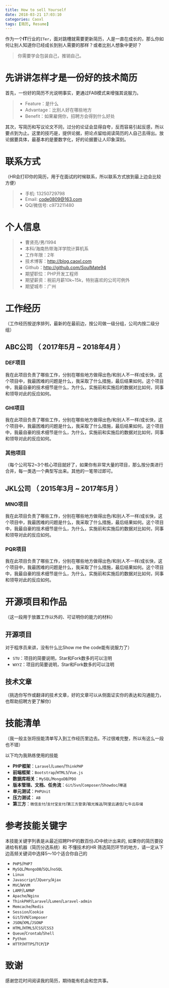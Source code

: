 ```yaml
---
title: How to sell Yourself
date: 2018-03-21 17:03:10
categories: Caoxl
tags: [简历, Resume]
---
```


作为一个**IT**行业的`ITer`，面对跳槽就需要更新简历，人是一直在成长的，那么你如何让别人知道你已经成长到别人需要的那样？或者比别人想象中更好？

> 你需要学会包装自己，推销自己。

<!--more-->

# 先讲讲怎样才是一份好的技术简历

首先，一份好的简历不光说明事实，更通过FAB模式来增强其说服力。

> - Feature：是什么
> - Advantage：比别人好在哪些地方
> - Benefit：如果雇佣你，招聘方会得到什么好处


其次，写简历和写议论文不同，过分的论证会显得自夸，反而容易引起反感，所以要点到为止。这里的技巧是，提供论据，把论点留给阅读简历的人自己去得出。放论据要具体，最基本的是要数字化，好的论据要让人印象深刻。

# 联系方式

（HR会打印你的简历，用于在面试的时候联系，所以联系方式放到最上边会比较方便）

> - 手机: 13250729798
> - Email: code0809@163.com
> - QQ/微信号: c973211480

# 个人信息

> - 曹贤亮/男/1994
> - 本科/海南热带海洋学院计算机系
> - 工作年限：2年
> - 技术博客：http://blog.caoxl.com 
> - Github：http://github.com/SoulMate94
> - 期望职位：PHP开发工程师
> - 期望薪资：税前月薪10k~15k，特别喜欢的公司可例外
> - 期望城市：广州

# 工作经历

（工作经历按逆序排列，最新的在最前边，按公司做一级分组，公司内按二级分组）

## ABC公司 （ 2017年5月 ~ 2018年4月 ）

### DEF项目

我在此项目负责了哪些工作，分别在哪些地方做得出色/和别人不一样/成长快，这个项目中，我最困难的问题是什么，我采取了什么措施，最后结果如何。这个项目中，我最自豪的技术细节是什么，为什么，实施前和实施后的数据对比如何，同事和领导对此的反应如何。

### GHI项目

我在此项目负责了哪些工作，分别在哪些地方做得出色/和别人不一样/成长快，这个项目中，我最困难的问题是什么，我采取了什么措施，最后结果如何。这个项目中，我最自豪的技术细节是什么，为什么，实施前和实施后的数据对比如何，同事和领导对此的反应如何。

### 其他项目

（每个公司写2~3个核心项目就好了，如果你有非常大量的项目，那么按分类进行合并，每一类选一个典型写出来。其他的一笔带过即可。


## JKL公司 （ 2015年3月 ~ 2017年5月 ）

### MNO项目

我在此项目负责了哪些工作，分别在哪些地方做得出色/和别人不一样/成长快，这个项目中，我最困难的问题是什么，我采取了什么措施，最后结果如何。这个项目中，我最自豪的技术细节是什么，为什么，实施前和实施后的数据对比如何，同事和领导对此的反应如何。

### PQR项目

我在此项目负责了哪些工作，分别在哪些地方做得出色/和别人不一样/成长快，这个项目中，我最困难的问题是什么，我采取了什么措施，最后结果如何。这个项目中，我最自豪的技术细节是什么，为什么，实施前和实施后的数据对比如何，同事和领导对此的反应如何。


# 开源项目和作品

（这一段用于放置工作以外的、可证明你的能力的材料）

## 开源项目

对于程序员来讲，没有什么比Show me the code能有说服力了）

- `STU`：项目的简要说明，Star和Fork数多的可以注明
- `WXYZ`：项目的简要说明，Star和Fork数多的可以注明


## 技术文章

（挑选你写作或翻译的技术文章，好的文章可以从侧面证实你的表达和沟通能力，也帮助招聘方更了解你）


# 技能清单

（我一般主张将技能清单写入到工作经历里边去。不过很难完整，所以有这么一段也不错）

以下均为我熟练使用的技能

- **PHP框架**：`Laravel`/`Lumen`/`ThinkPHP`
- **前端框架**：`Bootstrap`/`HTML5`/`Vue.js`
- **数据库相关**：`MySQL`/`MongoDB`/`PDO`
- **版本管理、文档、任务流**：`Git`/`Svn`/`Composer`/`Showdoc`/`禅道`
- **单元测试**：`PHPUnit`
- **压力测试**： `AB`
- **第三方**：`微信支付`/`支付宝支付`/`第三方登录`/`极光推送`/`阿里云通信`/`七牛云存储`


# 参考技能关键字

本技能关键字列表是从最近招聘PHP的数百份JD中统计出来的, 如果你的简历要投递给有机器（简历分选系统）和 不懂技术的HR 筛选简历环节的地方，请一定从下边高频关键词中选择5～10个适合你自己的

- `PHP5`/`PHP7`
- `MySQL`/`MongoDB`/`SQL`/`noSQL`
- `Linux`
- `Javascript`/`JQuery`/`Ajax`
- `MVC`/`WVVM`
- `LAMP`/`LAMNP`
- `Apache`/`Nginx`
- `ThinkPHP`/`Laravel`/`Lumen`/`Laravel-admin`
- `Memcache`/`Redis`
- `Session`/`Cookie`
- `Git`/`SVN`/`Composer`
- `JSON`/`XML`/`JSONP`
- `HTML`/`HTML5`/`CSS`/`CSS3`
- `Queue`/`Crontab`/`Shell`
- `Python`
- `HTTP`/`HTTPS`/`TCP`/`IP`

# 致谢

感谢您花时间阅读我的简历，期待能有机会和您共事。


